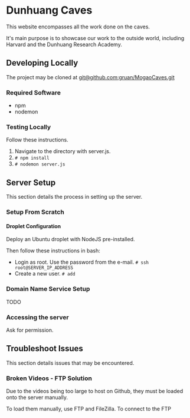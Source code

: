 # Dunhuang Caves
This website encompasses all the work done on the caves.

It's main purpose is to showcase our work to the outside world, including
Harvard and the Dunhuang Research Academy.

## Developing Locally
The project may be cloned at [git@github.com:gruan/MogaoCaves.git](git@github.com:gruan/MogaoCaves.git)

### Required Software
- npm
- nodemon

### Testing Locally
Follow these instructions.

1. Navigate to the directory with server.js.
2. `# npm install`
3. `# nodemon server.js`

## Server Setup
This section details the process in setting up the server.

### Setup From Scratch
#### Droplet Configuration
Deploy an Ubuntu droplet with NodeJS pre-installed.

Then follow these instructions in bash:
- Login as root. Use the password from the e-mail.
`# ssh root@SERVER_IP_ADDRESS`
- Create a new user.
`# add`






### Domain Name Service Setup
TODO

### Accessing the server
Ask for permission.

## Troubleshoot Issues
This section details issues that may be encountered.

### Broken Videos - FTP Solution
Due to the videos being too large to host on Github, they must be loaded onto
the server manually.

To load them manually, use FTP and FileZilla.
To connect to the FTP
